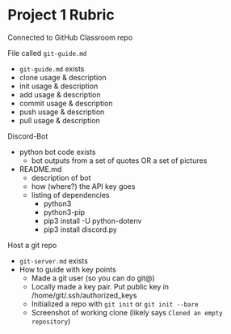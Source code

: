 # Project 1 Rubric


Connected to GitHub Classroom repo

File called `git-guide.md`
- `git-guide.md` exists
- clone usage & description
- init usage & description
- add usage & description
- commit usage & description
- push usage & description
- pull usage & description

Discord-Bot
- python bot code exists
    - bot outputs from a set of quotes OR a set of pictures
- README.md
    - description of bot
    - how (where?) the API key goes
    - listing of dependencies
        - python3
        - python3-pip
        - pip3 install -U python-dotenv
        - pip3 install discord.py

Host a git repo
- `git-server.md` exists
- How to guide with key points
    - Made a git user (so you can do git@)
    - Locally made a key pair.  Put public key in /home/git/.ssh/authorized_keys
    - Initialized a repo with `git init` or `git init --bare`
    - Screenshot of working clone (likely says `Cloned an empty repository`)

